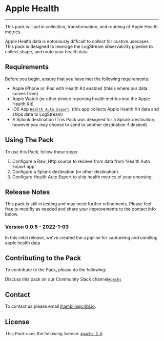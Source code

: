 # Apple Health
----

This pack will aid in collection, transformation, and routeing of Apple Health metrics.  

Apple Health data is notoriously difficult to collect for custom usecases. This pack is designed to leverage the LogStream observability pipeline to collect,shape, and route your health data. 

## Requirements

Before you begin, ensure that you have met the following requirements:

* Apple iPhone or iPad with Health Kit enabled (thisis where our data comes from)
* Apple Watch (or other device reporting health metrics into the Apple Health Kit)
* iOS App [`Health Auto Export`](https://apps.apple.com/us/app/health-auto-export-json-csv/id1115567069). (this app collects Apple Health Kit data and ships data to LogStream)
* A Splunk destination (This Pack was designed for a Splunk destination, however you may choose to send to another destination if desired)


## Using The Pack

To use this Pack, follow these steps:

1. Configure a Raw_Http source to recieve from data from 'Health Auto Export app'.
2. Configure a Splunk destination (or other destination).
3. Configure Health Auto Export to ship health metrics of your choosing.


## Release Notes
This pack is still in testing and may need further refinements. Please feel free to modifiy as needed and share your improvements to the contact info below.

### Version 0.0.5 - 2022-1-03
In this inital release, we've created the a pipline for captureing and unrolling apple health data

## Contributing to the Pack
To contribute to the Pack, please do the following:

Discuss this pack on our Community Slack channel[`#packs`](https://cribl-community.slack.com/archives/C021UP7ETM3)


## Contact
To contact us please email <jhamblin@cribl.io>.


## License
This Pack uses the following license: [`Apache 2.0`](https://github.com/criblio/appscope/blob/master/LICENSE).
